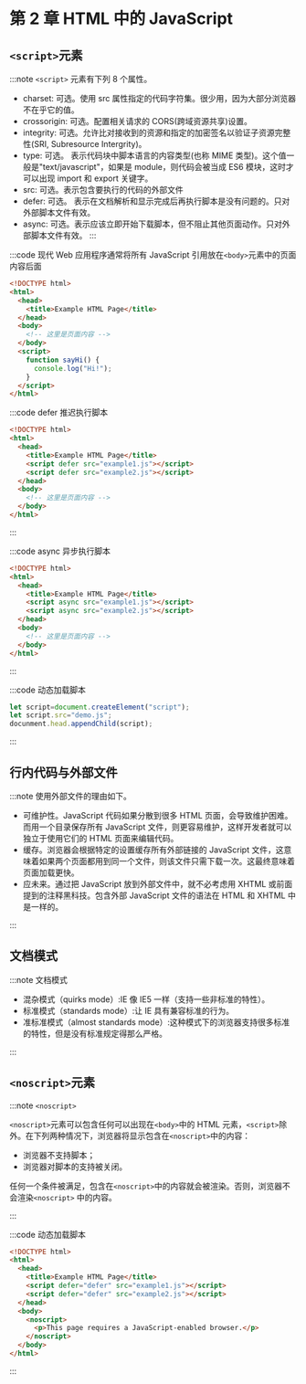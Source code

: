 # 第 2 章 HTML 中的 JavaScript

## `<script>`元素

:::note `<script>` 元素有下列 8 个属性。

- charset: 可选。使用 src 属性指定的代码字符集。很少用，因为大部分浏览器不在乎它的值。
- crossorigin: 可选。配置相关请求的 CORS(跨域资源共享)设置。
- integrity: 可选。允许比对接收到的资源和指定的加密签名以验证子资源完整性(SRI, Subresource Intergrity)。
- type: 可选。 表示代码块中脚本语言的内容类型(也称 MIME 类型)。这个值一般是"text/javascript"，如果是 module，则代码会被当成 ES6 模块，这时才可以出现 import 和 export 关键字。
- src: 可选。表示包含要执行的代码的外部文件
- defer: 可选。 表示在文档解析和显示完成后再执行脚本是没有问题的。只对外部脚本文件有效。
- async: 可选。表示应该立即开始下载脚本，但不阻止其他页面动作。只对外部脚本文件有效。
  :::

:::code 现代 Web 应用程序通常将所有 JavaScript 引用放在`<body>`元素中的页面内容后面

```html
<!DOCTYPE html>
<html>
  <head>
    <title>Example HTML Page</title>
  </head>
  <body>
    <!-- 这里是页面内容 -->
  </body>
  <script>
    function sayHi() {
      console.log("Hi!");
    }
  </script>
</html>
```

:::code defer 推迟执行脚本

```html
<!DOCTYPE html>
<html>
  <head>
    <title>Example HTML Page</title>
    <script defer src="example1.js"></script>
    <script defer src="example2.js"></script>
  </head>
  <body>
    <!-- 这里是页面内容 -->
  </body>
</html>
```

:::

:::code async 异步执行脚本

```html
<!DOCTYPE html>
<html>
  <head>
    <title>Example HTML Page</title>
    <script async src="example1.js"></script>
    <script async src="example2.js"></script>
  </head>
  <body>
    <!-- 这里是页面内容 -->
  </body>
</html>
```

:::

:::code 动态加载脚本

```js
let script=document.createElement("script");
let script.src="demo.js";
docunment.head.appendChild(script);
```

:::

## 行内代码与外部文件

:::note 使用外部文件的理由如下。

- 可维护性。JavaScript 代码如果分散到很多 HTML 页面，会导致维护困难。而用一个目录保存所有 JavaScript 文件，则更容易维护，这样开发者就可以独立于使用它们的 HTML 页面来编辑代码。
- 缓存。浏览器会根据特定的设置缓存所有外部链接的 JavaScript 文件，这意味着如果两个页面都用到同一个文件，则该文件只需下载一次。这最终意味着页面加载更快。
- 应未来。通过把 JavaScript 放到外部文件中，就不必考虑用 XHTML 或前面提到的注释黑科技。包含外部 JavaScript 文件的语法在 HTML 和 XHTML 中是一样的。

:::

## 文档模式

:::note 文档模式

- 混杂模式（quirks mode）:IE 像 IE5 一样（支持一些非标准的特性）。
- 标准模式（standards mode）:让 IE 具有兼容标准的行为。
- 准标准模式（almost standards mode）:这种模式下的浏览器支持很多标准的特性，但是没有标准规定得那么严格。

:::

## `<noscript>`元素

:::note `<noscript>`

`<noscript>`元素可以包含任何可以出现在`<body>`中的 HTML 元素，`<script>`除外。在下列两种情况下，浏览器将显示包含在`<noscript>`中的内容：

- 浏览器不支持脚本；
- 浏览器对脚本的支持被关闭。

任何一个条件被满足，包含在`<noscript>`中的内容就会被渲染。否则，浏览器不会渲染`<noscript>`
中的内容。

:::

:::code 动态加载脚本

```html
<!DOCTYPE html>
<html>
  <head>
    <title>Example HTML Page</title>
    <script defer="defer" src="example1.js"></script>
    <script defer="defer" src="example2.js"></script>
  </head>
  <body>
    <noscript>
      <p>This page requires a JavaScript-enabled browser.</p>
    </noscript>
  </body>
</html>
```

:::
